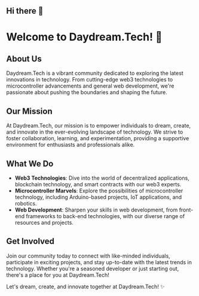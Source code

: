 ## Hi there 👋

# Welcome to Daydream.Tech! 🌟

## About Us
Daydream.Tech is a vibrant community dedicated to exploring the latest innovations in technology. From cutting-edge web3 technologies to microcontroller advancements and general web development, we're passionate about pushing the boundaries and shaping the future.

## Our Mission
At Daydream.Tech, our mission is to empower individuals to dream, create, and innovate in the ever-evolving landscape of technology. We strive to foster collaboration, learning, and experimentation, providing a supportive environment for enthusiasts and professionals alike.

## What We Do
- **Web3 Technologies**: Dive into the world of decentralized applications, blockchain technology, and smart contracts with our web3 experts.
- **Microcontroller Marvels**: Explore the possibilities of microcontroller technology, including Arduino-based projects, IoT applications, and robotics.
- **Web Development**: Sharpen your skills in web development, from front-end frameworks to back-end technologies, with our diverse range of resources and projects.

## Get Involved
Join our community today to connect with like-minded individuals, participate in exciting projects, and stay up-to-date with the latest trends in technology. Whether you're a seasoned developer or just starting out, there's a place for you at Daydream.Tech!


Let's dream, create, and innovate together at Daydream.Tech! ✨



